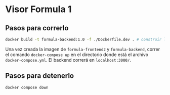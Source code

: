 # Visor Formula 1

## Pasos para correrlo

```bash
docker build -t formula-backend:1.0 -f ./Dockerfile.dev . # construir la imagen
```

Una vez creada la imagen de `formula-frontend2` y `formula-backend`, correr el comando `docker-compose up` en el directorio donde está el archivo `docker-compose.yml`. El backend correrá en `localhost:3000/`.

## Pasos para detenerlo

```bash
docker compose down
```
